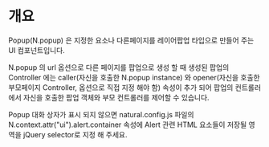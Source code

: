 개요
===

Popup(N.popup) 은 지정한 요소나 다른페이지를 레이어팝업 타입으로 만들어 주는 UI 컴포넌트입니다.
<p class="alert">N.popup 의 url 옵션으로 다른 페이지를 팝업으로 생성 할 때 생성된 팝업의 Controller 에는 caller(자신을 호출한 N.popup instance) 와 opener(자신을 호출한 부모페이지 Controller, 옵션으로 직접 지정 해야 함) 속성이 추가 되어 팝업의 컨트롤러에서 자신을 호출한 팝업 객체와 부모 컨트롤러를 제어할 수 있습니다.</p>
<p class="alert">Popup 대화 상자가 표시 되지 않으면 natural.config.js 파일의 N.context.attr("ui").alert.container 속성에 Alert 관련 HTML 요소들이 저장될 영역을 jQuery selector로 지정 해 주세요.</p>